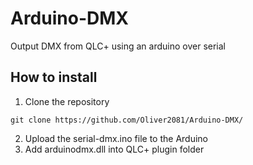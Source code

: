 # Arduino-DMX

Output DMX from QLC+ using an arduino over serial

## How to install
1. Clone the repository
```
git clone https://github.com/Oliver2081/Arduino-DMX/
```
2. Upload the serial-dmx.ino file to the Arduino
3. Add arduinodmx.dll into QLC+ plugin folder

